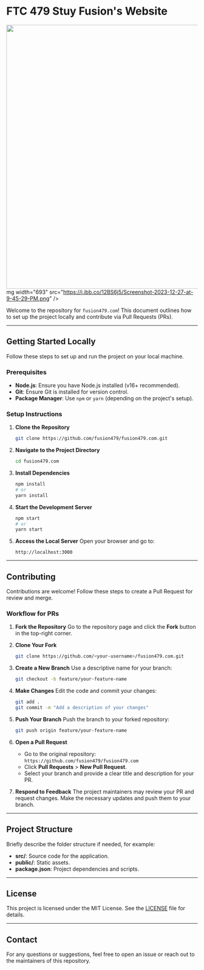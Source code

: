 # FTC 479 Stuy Fusion's Website

<img width="693" src="https://i.ibb.co/Jn3nbHg/68747470733a2f2f692e6962622e636f2f4a6470323242712f6c6f676f2d64393230396133392e706e67-1.png" />mg width="693" src="https://i.ibb.co/12BS6j5/Screenshot-2023-12-27-at-9-45-29-PM.png" />

Welcome to the repository for `fusion479.com`! This document outlines how to set up the project locally and contribute via Pull Requests (PRs).

---

## Getting Started Locally

Follow these steps to set up and run the project on your local machine.

### Prerequisites

- **Node.js**: Ensure you have Node.js installed (v16+ recommended).
- **Git**: Ensure Git is installed for version control.
- **Package Manager**: Use `npm` or `yarn` (depending on the project's setup).

### Setup Instructions

1. **Clone the Repository**

   ```bash
   git clone https://github.com/fusion479/fusion479.com.git
   ```

2. **Navigate to the Project Directory**

   ```bash
   cd fusion479.com
   ```

3. **Install Dependencies**

   ```bash
   npm install
   # or
   yarn install
   ```

4. **Start the Development Server**

   ```bash
   npm start
   # or
   yarn start
   ```

5. **Access the Local Server**
   Open your browser and go to:
   ```
   http://localhost:3000
   ```

---

## Contributing

Contributions are welcome! Follow these steps to create a Pull Request for review and merge.

### Workflow for PRs

1. **Fork the Repository**
   Go to the repository page and click the **Fork** button in the top-right corner.

2. **Clone Your Fork**

   ```bash
   git clone https://github.com/<your-username>/fusion479.com.git
   ```

3. **Create a New Branch**
   Use a descriptive name for your branch:

   ```bash
   git checkout -b feature/your-feature-name
   ```

4. **Make Changes**
   Edit the code and commit your changes:

   ```bash
   git add .
   git commit -m "Add a description of your changes"
   ```

5. **Push Your Branch**
   Push the branch to your forked repository:

   ```bash
   git push origin feature/your-feature-name
   ```

6. **Open a Pull Request**

   - Go to the original repository: `https://github.com/fusion479/fusion479.com`
   - Click **Pull Requests** > **New Pull Request**.
   - Select your branch and provide a clear title and description for your PR.

7. **Respond to Feedback**
   The project maintainers may review your PR and request changes. Make the necessary updates and push them to your branch.

---

## Project Structure

Briefly describe the folder structure if needed, for example:

- **src/**: Source code for the application.
- **public/**: Static assets.
- **package.json**: Project dependencies and scripts.

---

## License

This project is licensed under the MIT License. See the [LICENSE](LICENSE) file for details.

---

## Contact

For any questions or suggestions, feel free to open an issue or reach out to the maintainers of this repository.
